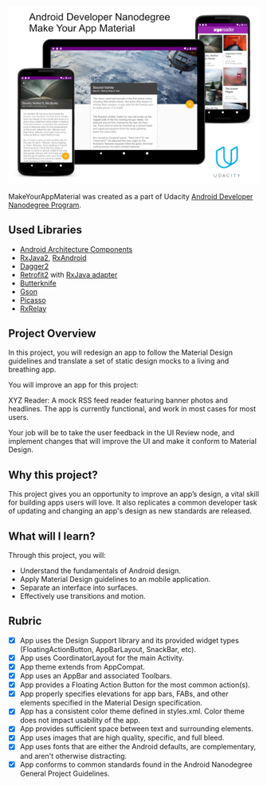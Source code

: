 ![](images/final.png)

MakeYourAppMaterial was created as a part of Udacity [Android Developer Nanodegree Program](https://eu.udacity.com/course/android-developer-nanodegree-by-google--nd801).

## Used Libraries
- [Android Architecture Components](https://developer.android.com/topic/libraries/architecture/)
- [RxJava2](https://github.com/ReactiveX/RxJava), [RxAndroid](https://github.com/ReactiveX/RxAndroid)
- [Dagger2](https://github.com/google/dagger)
- [Retrofit2](https://github.com/square/retrofit) with [RxJava adapter](https://github.com/square/retrofit/tree/master/retrofit-adapters/rxjava2)
- [Butterknife](https://github.com/JakeWharton/butterknife)
- [Gson](https://github.com/google/gson)
- [Picasso](http://square.github.io/picasso/)
- [RxRelay](https://github.com/JakeWharton/RxRelay)

## Project Overview
In this project, you will redesign an app to follow the Material Design guidelines and translate a set of static design mocks to a living and breathing app.

You will improve an app for this project:

XYZ Reader: A mock RSS feed reader featuring banner photos and headlines. The app is currently functional, and work in most cases for most users.

Your job will be to take the user feedback in the UI Review node, and implement changes that will improve the UI and make it conform to Material Design.

## Why this project?
This project gives you an opportunity to improve an app’s design, a vital skill for building apps users will love. It also replicates a common developer task of updating and changing an app's design as new standards are released.

## What will I learn?
Through this project, you will:
- Understand the fundamentals of Android design.
- Apply Material Design guidelines to an mobile application.
- Separate an interface into surfaces.
- Effectively use transitions and motion.

## Rubric
- [x] App uses the Design Support library and its provided widget types (FloatingActionButton, AppBarLayout, SnackBar, etc).
- [x] App uses CoordinatorLayout for the main Activity.
- [x] App theme extends from AppCompat.
- [x] App uses an AppBar and associated Toolbars.
- [x] App provides a Floating Action Button for the most common action(s).
- [x] App properly specifies elevations for app bars, FABs, and other elements specified in the Material Design specification.
- [x] App has a consistent color theme defined in styles.xml. Color theme does not impact usability of the app.
- [x] App provides sufficient space between text and surrounding elements.
- [x] App uses images that are high quality, specific, and full bleed.
- [x] App uses fonts that are either the Android defaults, are complementary, and aren't otherwise distracting.
- [x] App conforms to common standards found in the Android Nanodegree General Project Guidelines.
